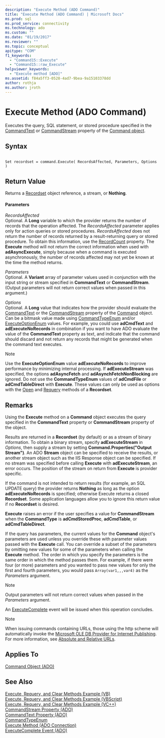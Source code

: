 ```yaml
---
description: "Execute Method (ADO Command)"
title: "Execute Method (ADO Command) | Microsoft Docs"
ms.prod: sql
ms.prod_service: connectivity
ms.technology: ado
ms.custom: ""
ms.date: "01/19/2017"
ms.reviewer: ""
ms.topic: conceptual
apitype: "COM"
f1_keywords: 
  - "Command15::Execute"
  - "Command15::raw_Execute"
helpviewer_keywords: 
  - "Execute method [ADO]"
ms.assetid: f84a5ff3-0528-4ad7-9bea-9a15103378dd
author: rothja
ms.author: jroth
---
```

# Execute Method (ADO Command)
Executes the query, SQL statement, or stored procedure specified in the [CommandText](../../../ado/reference/ado-api/commandtext-property-ado.md) or [CommandStream](../../../ado/reference/ado-api/commandstream-property-ado.md) property of the [Command object](../../../ado/reference/ado-api/command-object-ado.md).  
  
## Syntax  
  
```  
  
Set recordset = command.Execute( RecordsAffected, Parameters, Options )  
```  
  
## Return Value  
 Returns a [Recordset](../../../ado/reference/ado-api/recordset-object-ado.md) object reference, a stream, or **Nothing**.  
  
#### Parameters  
 *RecordsAffected*  
 Optional. A **Long** variable to which the provider returns the number of records that the operation affected. The *RecordsAffected* parameter applies only for action queries or stored procedures. *RecordsAffected* does not return the number of records returned by a result-returning query or stored procedure. To obtain this information, use the [RecordCount](../../../ado/reference/ado-api/recordcount-property-ado.md) property. The **Execute** method will not return the correct information when used with **adAsyncExecute**, simply because when a command is executed asynchronously, the number of records affected may not yet be known at the time the method returns.  
  
 *Parameters*  
 Optional. A **Variant** array of parameter values used in conjunction with the input string or stream specified in **CommandText** or **CommandStream**. (Output parameters will not return correct values when passed in this argument.)  
  
 *Options*  
 Optional. A **Long** value that indicates how the provider should evaluate the [CommandText](../../../ado/reference/ado-api/commandtext-property-ado.md) or the [CommandStream](../../../ado/reference/ado-api/commandstream-property-ado.md) property of the [Command](../../../ado/reference/ado-api/command-object-ado.md) object. Can be a bitmask value made using [CommandTypeEnum](../../../ado/reference/ado-api/commandtypeenum.md) and/or [ExecuteOptionEnum](../../../ado/reference/ado-api/executeoptionenum.md) values. For example, you could use **adCmdText** and **adExecuteNoRecords** in combination if you want to have ADO evaluate the value of the **CommandText** property as text, and indicate that the command should discard and not return any records that might be generated when the command text executes.  
  
> [!NOTE]
>  Use the **ExecuteOptionEnum** value **adExecuteNoRecords** to improve performance by minimizing internal processing. If **adExecuteStream** was specified, the options **adAsyncFetch** and **adAsynchFetchNonBlocking** are ignored. Do not use the **CommandTypeEnum** values of **adCmdFile** or **adCmdTableDirect** with **Execute**. These values can only be used as options with the [Open](../../../ado/reference/ado-api/open-method-ado-recordset.md) and [Requery](../../../ado/reference/ado-api/requery-method.md) methods of a **Recordset**.  
  
## Remarks  
 Using the **Execute** method on a **Command** object executes the query specified in the **CommandText** property or **CommandStream** property of the object.  
  
 Results are returned in a **Recordset** (by default) or as a stream of binary information. To obtain a binary stream, specify **adExecuteStream** in *Options*, then supply a stream by setting **Command.Properties("Output Stream")**. An ADO **Stream** object can be specified to receive the results, or another stream object such as the IIS Response object can be specified. If no stream was specified before calling **Execute** with **adExecuteStream**, an error occurs. The position of the stream on return from **Execute** is provider specific.  
  
 If the command is not intended to return results (for example, an SQL UPDATE query) the provider returns **Nothing** as long as the option **adExecuteNoRecords** is specified; otherwise Execute returns a closed **Recordset**. Some application languages allow you to ignore this return value if no **Recordset** is desired.  
  
 **Execute** raises an error if the user specifies a value for **CommandStream** when the **CommandType** is **adCmdStoredProc**, **adCmdTable**, or **adCmdTableDirect**.  
  
 If the query has parameters, the current values for the **Command** object's parameters are used unless you override these with parameter values passed with the **Execute** call. You can override a subset of the parameters by omitting new values for some of the parameters when calling the **Execute** method. The order in which you specify the parameters is the same order in which the method passes them. For example, if there were four (or more) parameters and you wanted to pass new values for only the first and fourth parameters, you would pass `Array(var1,,,var4)` as the *Parameters* argument.  
  
> [!NOTE]
>  Output parameters will not return correct values when passed in the *Parameters* argument.  
  
 An [ExecuteComplete](../../../ado/reference/ado-api/executecomplete-event-ado.md) event will be issued when this operation concludes.  
  
> [!NOTE]
>  When issuing commands containing URLs, those using the http scheme will automatically invoke the [Microsoft OLE DB Provider for Internet Publishing](../../../ado/guide/appendixes/microsoft-ole-db-provider-for-internet-publishing.md). For more information, see [Absolute and Relative URLs](../../../ado/guide/data/absolute-and-relative-urls.md).  
  
## Applies To  
 [Command Object (ADO)](../../../ado/reference/ado-api/command-object-ado.md)  
  
## See Also  
 [Execute, Requery, and Clear Methods Example (VB)](../../../ado/reference/ado-api/execute-requery-and-clear-methods-example-vb.md)   
 [Execute, Requery, and Clear Methods Example (VBScript)](../../../ado/reference/ado-api/execute-requery-and-clear-methods-example-vbscript.md)   
 [Execute, Requery, and Clear Methods Example (VC++)](../../../ado/reference/ado-api/execute-requery-and-clear-methods-example-vc.md)   
 [CommandStream Property (ADO)](../../../ado/reference/ado-api/commandstream-property-ado.md)   
 [CommandText Property (ADO)](../../../ado/reference/ado-api/commandtext-property-ado.md)   
 [CommandTypeEnum](../../../ado/reference/ado-api/commandtypeenum.md)   
 [Execute Method (ADO Connection)](../../../ado/reference/ado-api/execute-method-ado-connection.md)   
 [ExecuteComplete Event (ADO)](../../../ado/reference/ado-api/executecomplete-event-ado.md)
